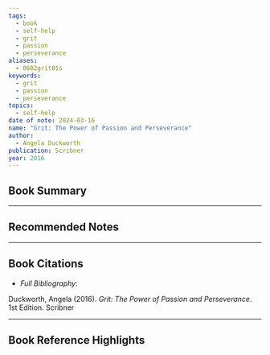```yaml
---
tags:
  - book
  - self-help
  - grit
  - passion
  - perseverance
aliases:
  - 0602grit01s
keywords:
  - grit
  - passion
  - perseverance
topics:
  - self-help
date of note: 2024-03-16
name: "Grit: The Power of Passion and Perseverance"
author:
  - Angela Duckworth
publication: Scribner
year: 2016
---
```


## Book Summary






-----------
##  Recommended Notes




----------
## Book Citations

- *Full Bibliography*:

Duckworth, Angela (2016). *Grit: The Power of Passion and Perseverance*. 1st Edition. Scribner

-----------
##  Book Reference Highlights
